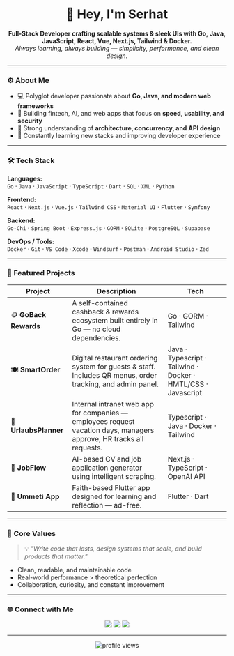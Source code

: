 <!-- Profile README for GitHub -->
<h1 align="center">👋 Hey, I'm Serhat</h1>

<p align="center">
  <b>Full-Stack Developer crafting scalable systems & sleek UIs with Go, Java, JavaScript, React, Vue, Next.js, Tailwind & Docker.</b><br>
  <i>Always learning, always building — simplicity, performance, and clean design.</i>
</p>

---

### ⚙️ About Me
- 💻 Polyglot developer passionate about **Go, Java, and modern web frameworks**  
- 🚀 Building fintech, AI, and web apps that focus on **speed, usability, and security**  
- 🧩 Strong understanding of **architecture, concurrency, and API design**  
- 🌱 Constantly learning new stacks and improving developer experience  

---

### 🛠️ Tech Stack

**Languages:**  
`Go` · `Java` · `JavaScript` · `TypeScript` · `Dart` · `SQL` · `XML` · `Python` 

**Frontend:**  
`React` · `Next.js` · `Vue.js` · `Tailwind CSS` · `Material UI` · `Flutter` · `Symfony`

**Backend:**  
`Go-Chi` · `Spring Boot` · `Express.js` · `GORM` · `SQLite` · `PostgreSQL` · `Supabase`

**DevOps / Tools:**  
`Docker` · `Git` · `VS Code` · `Xcode` · `Windsurf` · `Postman` · `Android Studio` · `Zed`

---

### 🔭 Featured Projects
| Project | Description | Tech |
|----------|--------------|------|
| 🪙 **GoBack Rewards** | A self-contained cashback & rewards ecosystem built entirely in Go — no cloud dependencies. | Go · GORM · Tailwind |
| 🍽️ **SmartOrder** | Digital restaurant ordering system for guests & staff. Includes QR menus, order tracking, and admin panel. | Java · Typescript · Tailwind · Docker · HMTL/CSS · Javascript  |
| 🏢 **UrlaubsPlanner** | Internal intranet web app for companies — employees request vacation days, managers approve, HR tracks all requests. | Typescript · Java · Docker · Tailwind |
| 🧠 **JobFlow** | AI-based CV and job application generator using intelligent scraping. | Next.js · TypeScript · OpenAI API |
| 📿 **Ummeti App** | Faith-based Flutter app designed for learning and reflection — ad-free. | Flutter · Dart |

---

### 🧠 Core Values
> 💡 *"Write code that lasts, design systems that scale, and build products that matter."*  

- Clean, readable, and maintainable code  
- Real-world performance > theoretical perfection  
- Collaboration, curiosity, and constant improvement  

---

### 🌐 Connect with Me
<p align="center">
  <a href="https://www.linkedin.com](https://www.linkedin.com/in/serhat-bilge-653415236/"><img src="https://img.shields.io/badge/LinkedIn-0A66C2?style=for-the-badge&logo=linkedin&logoColor=white" /></a>
  <a href="mailto:serhat.bilge@icloud.com"><img src="https://img.shields.io/badge/Email-D14836?style=for-the-badge&logo=gmail&logoColor=white" /></a>
  <a href="https://github.com/serhat17"><img src="https://img.shields.io/badge/GitHub-181717?style=for-the-badge&logo=github&logoColor=white" /></a>
</p>

---

<p align="center">
  <img src="https://komarev.com/ghpvc/?username=YOUR_USERNAME&label=Profile%20Views&color=blue&style=flat-square" alt="profile views" />
</p>
